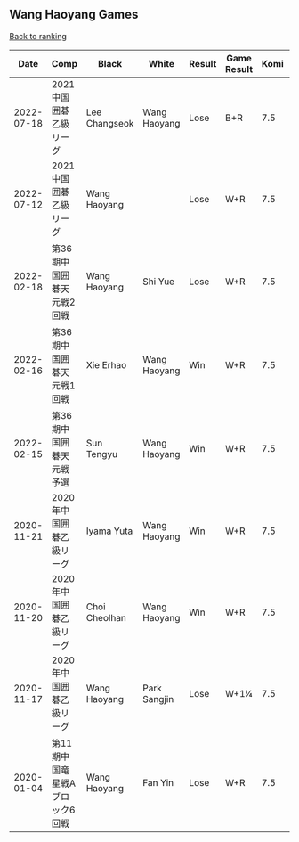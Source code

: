 ## Wang Haoyang Games

[Back to ranking](../../index.md)




| **Date** | **Comp** | **Black** | **White** | **Result** | **Game Result** | **Komi** | **Rating** | **Diff** | 
| --- | --- | --- | --- | --- | --- | --- | --- | --- |
| 2022-07-18 | 2021中国囲碁乙級リーグ | Lee Changseok | Wang Haoyang | Lose | B+R | 7.5 | 3191 | -86 | 
| 2022-07-12 | 2021中国囲碁乙級リーグ | Wang Haoyang |  | Lose | W+R | 7.5 | 3277 | -122 | 
| 2022-02-18 | 第36期中国囲碁天元戦2回戦 | Wang Haoyang | Shi Yue | Lose | W+R | 7.5 | 3399 | 6 | 
| 2022-02-16 | 第36期中国囲碁天元戦1回戦 | Xie Erhao | Wang Haoyang | Win | W+R | 7.5 | 3393 | 0 | 
| 2022-02-15 | 第36期中国囲碁天元戦予選 | Sun Tengyu | Wang Haoyang | Win | W+R | 7.5 | 3393 | 0 | 
| 2020-11-21 | 2020年中国囲碁乙級リーグ | Iyama Yuta | Wang Haoyang | Win | W+R | 7.5 | 3393 | 52 | 
| 2020-11-20 | 2020年中国囲碁乙級リーグ | Choi Cheolhan | Wang Haoyang | Win | W+R | 7.5 | 3341 | 92 | 
| 2020-11-17 | 2020年中国囲碁乙級リーグ | Wang Haoyang | Park Sangjin | Lose | W+1¼ | 7.5 | 3249 | -276 | 
| 2020-01-04 | 第11期中国竜星戦Aブロック6回戦 | Wang Haoyang | Fan Yin | Lose | W+R | 7.5 | 3525 | missing |




